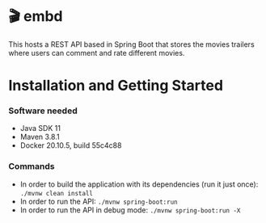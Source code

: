 # 🎬 embd

This hosts a REST API based in Spring Boot that stores the movies trailers where users can comment and rate different movies.

# Installation and Getting Started

### Software needed
- Java SDK 11
- Maven 3.8.1
- Docker 20.10.5, build 55c4c88

### Commands

- In order to build the application with its dependencies (run it just once): `./mvnw clean install`
- In order to run the API: `./mvnw spring-boot:run`
- In order to run the API in debug mode: `./mvnw spring-boot:run -X`
